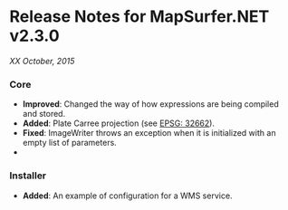 # Release Notes for MapSurfer.NET v2.3.0

*XX October, 2015*
 
### Core
- **Improved**: Changed the way of how expressions are being compiled and stored.
- **Added**: Plate Carree projection (see [EPSG: 32662](http://spatialreference.org/ref/epsg/32662/)).
- **Fixed**: ImageWriter throws an exception when it is initialized with an empty list of parameters.
- 
### Installer

- **Added**: An example of configuration for a WMS service.
